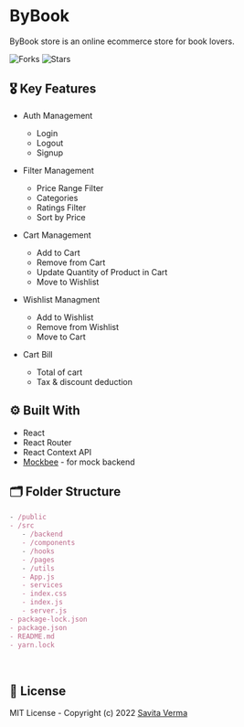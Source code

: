 
# ByBook
ByBook store is an online ecommerce store for book lovers. 

![Forks](https://img.shields.io/github/forks/vermasavita/buy-book)
![Stars](https://img.shields.io/github/stars/vermasavita/buy-book)

## **🎖 Key Features**

- Auth Management
   - Login
   - Logout
   - Signup

- Filter Management
   - Price Range Filter
   - Categories
   - Ratings Filter
   - Sort by Price

- Cart Management
   - Add to Cart
   - Remove from Cart
   - Update Quantity of Product in Cart
   - Move to Wishlist

- Wishlist Managment
   - Add to Wishlist   
   - Remove from Wishlist
   - Move to Cart

- Cart Bill
    - Total of cart
    -  Tax & discount deduction

## **⚙️ Built With**

- React
- React Router
- React Context API
- [Mockbee](https://mockbee.netlify.app/) - for mock backend


## **🗂 Folder Structure**

```jsx
- /public
- /src
   - /backend
   - /components
   - /hooks
   - /pages
   - /utils
   - App.js
   - services
   - index.css
   - index.js
   - server.js
- package-lock.json
- package.json
- README.md
- yarn.lock
```

<br />

## **📑 License**

MIT License - Copyright (c) 2022 [Savita Verma](https://github.com/vermasavita)
